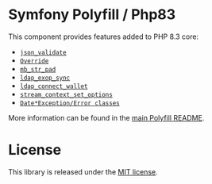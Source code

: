 Symfony Polyfill / Php83
========================

This component provides features added to PHP 8.3 core:

- [`json_validate`](https://wiki.php.net/rfc/json_validate)
- [`Override`](https://wiki.php.net/rfc/marking_overriden_methods)
- [`mb_str_pad`](https://wiki.php.net/rfc/mb_str_pad)
- [`ldap_exop_sync`](https://wiki.php.net/rfc/deprecate_functions_with_overloaded_signatures)
- [`ldap_connect_wallet`](https://wiki.php.net/rfc/deprecate_functions_with_overloaded_signatures)
- [`stream_context_set_options`](https://wiki.php.net/rfc/deprecate_functions_with_overloaded_signatures)
- [`Date*Exception/Error classes`](https://wiki.php.net/rfc/datetime-exceptions)

More information can be found in the
[main Polyfill README](https://github.com/symfony/polyfill/blob/main/README.md).

License
=======

This library is released under the [MIT license](LICENSE).
